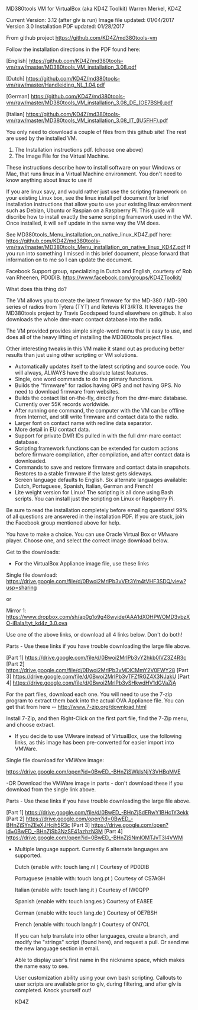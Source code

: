 MD380tools VM for VirtualBox (aka KD4Z Toolkit)
Warren Merkel, KD4Z

Current Version: 3.12 (after glv is run)
Image file updated:	 01/04/2017  Version 3.0
Installation PDF updated: 01/28/2017

From github project
https://github.com/KD4Z/md380tools-vm

Follow the installation directions in the PDF found here:

[English]
https://github.com/KD4Z/md380tools-vm/raw/master/MD380tools_VM_installation_3.08.pdf

[Dutch]
https://github.com/KD4Z/md380tools-vm/raw/master/Handleiding_NL_1.04.pdf

[German]
https://github.com/KD4Z/md380tools-vm/raw/master/MD380tools_VM_installation_3.08_DE_(OE7BSH).pdf

[Italian]
https://github.com/KD4Z/md380tools-vm/raw/master/MD380tools_VM_installation_3.08_IT_(IU5FHF).pdf

You only need to download a couple of files from this github site!  The rest are used by the installed VM.
 
1. The Installation instructions pdf. (choose one above) 
2. The Image File for the Virtual Machine. 

These instructions describe how to install software on your Windows or Mac, that runs linux in 
a Virtual Machine environment.  You don't need to know anything about linux to use it!

If you are linux savy, and would rather just use the scripting framework on your existing Linux box, see
the linux install pdf document for brief installation instructions that allow you to use your existing linux
environment such as Debian, Ubuntu or Raspian on a Raspberry Pi.  This guide will discribe how to install exactly
the same scripting framework used in the VM.   Once installed, it will self update in the same way the VM does. 

See MD380tools_Menu_installation_on_native_linux_KD4Z.pdf here:  
https://github.com/KD4Z/md380tools-vm/raw/master/MD380tools_Menu_installation_on_native_linux_KD4Z.pdf
If you run into something I missed in this brief document, please forward that information on to me
so I can update the document.  

Facebook Support group, specializing in Dutch and English, courtesy of Rob van Rheenen, PD0DIB.
https://www.facebook.com/groups/KD4ZToolkit/
 

What does this thing do?

The VM allows you to create the latest firmware for the MD-380 / MD-390
series of radios from Tytera (TYT) and Retevis RT3/RT8.  It leverages the MD380tools project by
Travis Goodspeed found elsewhere on github.  It also downloads the whole dmr-marc contact
database into the radio.  

The VM provided provides simple single-word menu that is easy to
use, and does all of the heavy lifting of installing the MD380tools project files.
 
Other interesting tweaks in this VM make it stand out as producing better results than just
using other scripting or VM solutions.

* Automatically updates itself to the latest scripting and source code.  You will always, ALWAYS have the absolute latest features.
* Single, one word commands to do the primary functions.
* Builds the "firmware" for radios having GPS and not having GPS.  No need to download firmware from websites.
* Builds the contact list on-the-fly, directly from the dmr-marc database.  Currently over 55K records worldwide.
* After running one command, the computer with the VM can be offline from Internet, and still write
firmware and contact data to the radio.
* Larger font on contact name with redline data separator.
* More detail in EU contact data.
* Support for private DMR IDs pulled in with the full dmr-marc contact database.
* Scripting framework functions can be extended for custom actions before firmware compilation,
after compilation, and after contact data is downloaded.
* Commands to save and restore firmware and contact data in snapshots.  Restores to a stable firmware if the latest gets sideways.
* Screen language defaults to English.  Six alternate languages available: Dutch, Portuguese, Spanish, Italian, German and French!
* Lite weight version for Linux!  The scripting is all done using Bash scripts.  You can install just the scripting on Linux or Raspberry Pi.

Be sure to read the installation completely before emailing questions!  99% of all questions are
answered in the installation PDF.  If you are stuck, join the Facebook group mentioned above for help.

You have to make a choice.  You can use Oracle Virtual Box or VMware player.  Choose one, and select the correct image download below. 

Get to the downloads:

* For the VirtualBox Appliance image file, use these links

Single file download:
https://drive.google.com/file/d/0Bwoi2MrlPb3vVEt3Ym4tVHF3SDQ/view?usp=sharing

or 

Mirror 1:
https://www.dropbox.com/sh/ap0g1o9g48wyide/AAA1dXOHPWOMD3vbzXO-iBaIa/tyt_kd4z_3.0.ova
	
Use one of the above links, or download all 4 links below.  Don't do both!
	
Parts - Use these links if you have trouble downloading the large file above.
	
[Part 1] https://drive.google.com/file/d/0Bwoi2MrlPb3vY2hkb0lVZ3Z4R3c
[Part 2] https://drive.google.com/file/d/0Bwoi2MrlPb3vMDlCMmY2V0FWY28
[Part 3] https://drive.google.com/file/d/0Bwoi2MrlPb3vTFZfRGZ4X3NJakU
[Part 4] https://drive.google.com/file/d/0Bwoi2MrlPb3vSHkwdHV1dGVaZjA

For the part files, download each one.  You will need to use the 7-zip program to extract them
back into the actual OVA Appliance file.  You can get that from here -- http://www.7-zip.org/download.html 
 
Install 7-Zip, and then Right-Click on the first part file, find the 7-Zip menu, and
choose extract.

* If you decide to use VMware instead of VirtualBox, use the following links, as this image has
been pre-converted for easier import into VMWare.

Single file download for VMWare image:

https://drive.google.com/open?id=0BwED_-BHnZjSWklsNjY3VHBqMVE

-OR Download the VMWare image in parts - don't download these if you download from the single link above.

Parts - Use these links if you have trouble downloading the large file above.

[Part 1] https://drive.google.com/file/d/0BwED_-BHnZjSdERwY1BHc1Y3ekk
[Part 2] https://drive.google.com/open?id=0BwED_-BHnZjSYnZEeXJHcjh5R3c
[Part 3] https://drive.google.com/open?id=0BwED_-BHnZjSb3NzSE41azhzN3M
[Part 4] https://drive.google.com/open?id=0BwED_-BHnZjSNmlOMTJvT3l4VWM


* Multiple language support.   Currently 6 alternate languages are supported.
  
  Dutch			(enable with: touch lang.nl )  Courtesy of PD0DIB
  
  Portuguese	(enable with: touch lang.pt )  Courtesy of CS7AGH

  Italian		(enable with: touch lang.it )  Courtesy of IW0QPP

  Spanish       (enable with: touch lang.es )  Courtesy of EA8EE
   
  German        (enable with: touch lang.de )  Courtesy of OE7BSH
  
  French		(enable with: touch lang.fr )  Courtesy of ON7CL
  
  If you can help translate into other languages, create a branch, and modify the
  "strings" script (found here), and request a pull.  Or send me the new language section in email.  

  Able to display user's first name in the nickname space, which makes the name easy to see.
  
  User customization ability using your own bash scripting.  Callouts to user scripts are available
  prior to glv, during filtering, and after glv is completed.  Knock yourself out!
  
  KD4Z